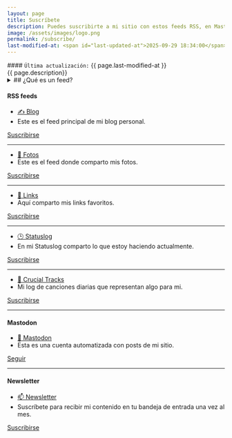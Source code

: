 ```yaml
---
layout: page
title: Suscríbete
description: Puedes suscribirte a mi sitio con estos feeds RSS, en Mastodon o a través de mi Newsletter para recibir actualizaciones de mi contenido.
image: /assets/images/logo.png
permalink: /subscribe/
last-modified-at: <span id="last-updated-at">2025-09-29 18:34:00</span>
---
```


<div class="card last-updated my-3 text-center">
<div class="card-body rounded">
#### <code>Última actualización:</code> {{ page.last-modified-at }}
</div>
</div>

<div class="text-center">
{{ page.description}}
</div>

<details>
<summary>
## <i class="fa-solid fa-list-ul"></i> ¿Qué es un feed?
</summary>

Es una forma de recibir contenido sin necesidad de visitar el sitio web. Es una manera de suscribirte a tus contenidos favoritos y recibir actualizaciones en tiempo real (como si le dieras 'seguir' otro usuario en otra red social).

Hay una ligera curva de aprendizaje, pero créeme que vale la pena.

Conoce más [aquí].(https://aboutfeeds-com.translate.goog/?_x_tr_sl=en&_x_tr_tl=es&_x_tr_hl=en&_x_tr_pto=wapp)
</details>

<div class="row">
<div class="col-12 my-auto">

<div class="card text-center mb-0">
<div class="card-header">
<h4 class="card-title">
<i class="fa-solid fa-square-rss"></i> RSS feeds
</h4>
</div>
<div class="card-body">
<div class="row">
<div class="col-md-6 my-auto">
<ul class="list-unstyled">
<li>
<a href="{{ site.blog_url }}" rel="me">
    ✍️ Blog
</a>
</li>
<li>
Este es el feed principal de mi blog personal.
</li>
</ul>
</div>
<div class="col-md-6 my-auto">
<a class="btn btn-primary btn-lg" href="{{ site.blog_url }}/rss/" rel="me">
<i class="fa-solid fa-rss"></i> Suscribirse
</a>
</div>
</div>
<hr>
<div class="row">
<div class="col-md-6 my-auto">
<ul class="list-unstyled">
<li>
<a href="{{ site.blog_url }}/photos/" rel="me">
    📸 Fotos
</a>
</li>
<li>
Este es el feed donde comparto mis fotos.
</li>
</ul>
</div>
<div class="col-md-6 my-auto">
<a class="btn btn-primary btn-lg" href="{{ site.blog_url }}/photos/rss/" rel="me">
<i class="fa-solid fa-rss"></i> Suscribirse
</a>
</div>
</div>
<hr>
<div class="row">
<div class="col-md-6 my-auto">
<ul class="list-unstyled">
<li>
<a href="/links/">
    🔗 Links
</a>
</li>
<li>
Aquí comparto mis links favoritos.
</li>
</ul>
</div>
<div class="col-md-6 my-auto">
<a class="btn btn-primary btn-lg" href="https://bg.raindrop.io/rss/public/50598757" rel="noopener">
<i class="fa-solid fa-rss"></i> Suscribirse
</a>
</div>
</div>
<hr>
<div class="row">
<div class="col-md-6 my-auto">
<ul class="list-unstyled">
<li>
<a href="https://status.luiscarlospando.com/" rel="me noopener" target="_blank">
    🕒 Statuslog
</a>
</li>
<li>
    En mi Statuslog comparto lo que estoy haciendo actualmente.
</li>
</ul>
</div>
<div class="col-md-6 my-auto">
<a class="btn btn-primary btn-lg" href="https://mijo.status.lol/feed/rss" rel="me noopener">
<i class="fa-solid fa-rss"></i> Suscribirse
</a>
</div>
</div>
<hr>
<div class="row">
<div class="col-md-6 my-auto">
<ul class="list-unstyled">
<li>
<a href="/music/crucial-tracks/">
    📀 Crucial Tracks
</a>
</li>
<li>
Mi log de canciones diarias que representan algo para mi.
</li>
</ul>
</div>
<div class="col-md-6 my-auto">
<a class="btn btn-primary btn-lg" href="https://app.crucialtracks.org/profile/mijo/feed" rel="me noopener">
<i class="fa-solid fa-rss"></i> Suscribirse
</a>
</div>
</div>
</div>
</div>

</div>
</div>

---

<div class="row">
<div class="col-12 my-auto">

<div class="card text-center mb-0">
<div class="card-header">
<h4 class="card-title">
<i class="fa-brands fa-mastodon"></i> Mastodon
</h4>
</div>
<div class="card-body">
<div class="row">
<div class="col-md-6 my-auto">
<ul class="list-unstyled">
<li>
<a href="https://hachyderm.io/@luiscarlospando" rel="me noopener noreferrer" target="_blank">
    🐘 Mastodon
</a>
</li>
<li>
Esta es una cuenta automatizada con posts de mi sitio.
</li>
</ul>
</div>
<div class="col-md-6 my-auto">
<a class="btn btn-primary btn-lg" href="https://hachyderm.io/@luiscarlospando" rel="me noopener noreferrer" target="_blank">
<i class="fa-brands fa-mastodon"></i> Seguir
</a>
</div>
</div>
</div>
</div>

</div>
</div>

---

<div class="row">
<div class="col-12 my-auto">

<div class="card text-center mb-3">
<div class="card-header">
<h4 class="card-title">
<i class="fa-solid fa-envelope"></i> Newsletter
</h4>
</div>
<div class="card-body">
<div class="row">
<div class="col-md-6 my-auto">
<ul class="list-unstyled">
<li>
<a href="/newsletter/" rel="me">
    📫 Newsletter
</a>
</li>
<li>
Suscríbete para recibir mi contenido en tu bandeja de entrada una vez al mes.</li>
</ul>
</div>
<div class="col-md-6 my-auto">
<a class="btn btn-primary btn-lg" href="/newsletter/" rel="me">
<i class="fa-solid fa-envelope"></i> Suscribirse
</a>
</div>
</div>
</div>
</div>

</div>
</div>
